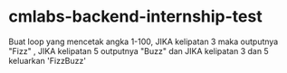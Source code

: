 # cmlabs-backend-internship-test
Buat loop yang mencetak angka 1-100, JIKA kelipatan 3 maka outputnya "Fizz" , JIKA kelipatan 5 outputnya "Buzz" dan JIKA kelipatan 3 dan 5 keluarkan 'FizzBuzz'
